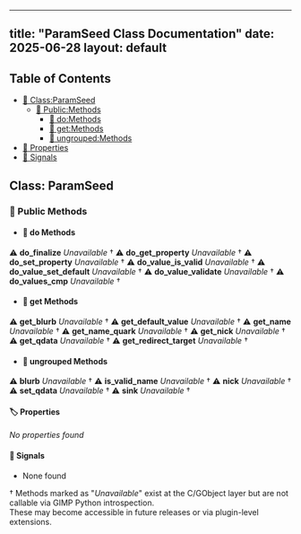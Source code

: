 <!-- Formatted by A³BS formatter.py -->
<!-- Generated by A³BS document.py -->
---
title: "ParamSeed Class Documentation"
date: 2025-06-28
layout: default
---

## Table of Contents
- [🔧 Class:ParamSeed](#class-paramseed)
  - [ 🔹 Public:Methods](#public-methods)
    - [ 🔹 do:Methods](#do-methods)
    - [ 🔹 get:Methods](#get-methods)
    - [ 🔹 ungrouped:Methods](#ungrouped-methods)
- [🔧 Properties](#properties-)
- [🔧 Signals](#signals-)
## Class: ParamSeed
### 🔹 Public Methods
<a name="public-methods"></a>
- #### 🔹 do Methods
<a name="do-methods"></a>
⚠️ **do_finalize** _Unavailable_ †
⚠️ **do_get_property** _Unavailable_ †
⚠️ **do_set_property** _Unavailable_ †
⚠️ **do_value_is_valid** _Unavailable_ †
⚠️ **do_value_set_default** _Unavailable_ †
⚠️ **do_value_validate** _Unavailable_ †
⚠️ **do_values_cmp** _Unavailable_ †
- #### 🔹 get Methods
<a name="get-methods"></a>
⚠️ **get_blurb** _Unavailable_ †
⚠️ **get_default_value** _Unavailable_ †
⚠️ **get_name** _Unavailable_ †
⚠️ **get_name_quark** _Unavailable_ †
⚠️ **get_nick** _Unavailable_ †
⚠️ **get_qdata** _Unavailable_ †
⚠️ **get_redirect_target** _Unavailable_ †
- #### 🔹 ungrouped Methods
<a name="ungrouped-methods"></a>
⚠️ **blurb** _Unavailable_ †
⚠️ **is_valid_name** _Unavailable_ †
⚠️ **nick** _Unavailable_ †
⚠️ **set_qdata** _Unavailable_ †
⚠️ **sink** _Unavailable_ †
#### 🏷️ Properties
<a name="properties-"></a>
_No properties found_
#### 📣 Signals<a name="signals-"></a>
- None found

† Methods marked as "_Unavailable_" exist at the C/GObject layer but are not callable via GIMP Python introspection.  
These may become accessible in future releases or via plugin-level extensions.